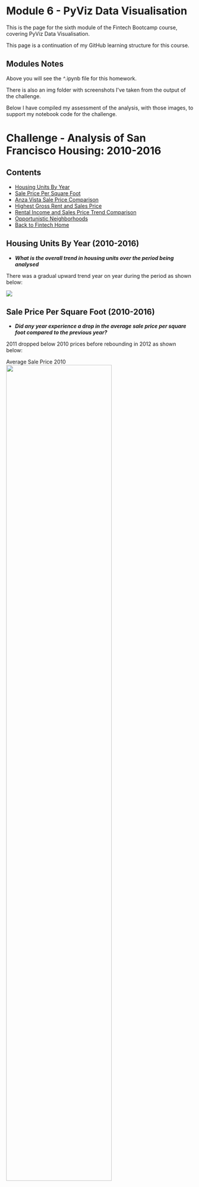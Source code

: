 # Module 6 - PyViz Data Visualisation

This is the page for the sixth module of the Fintech Bootcamp course, covering PyViz Data Visualisation.

This page is a continuation of my GitHub learning structure for this course.

## Modules Notes

Above you will see the *^*.ipynb file for this homework.

There is also an img folder with screenshots I've taken from the output of the challenge.

Below I have compiled my assessment of the analysis, with those images, to support my notebook code for the challenge.

# Challenge - Analysis of San Francisco Housing: 2010-2016

## Contents

* [Housing Units By Year](#housing-units-by-year-2010-2016)
* [Sale Price Per Square Foot](#sale-price-per-square-foot-2010-2016)
* [Anza Vista Sale Price Comparison](#anza-vista-sale-price-comparison)
* [Highest Gross Rent and Sales Price](#highest-gross-rent-and-sales-price)
* [Rental Income and Sales Price Trend Comparison](#rental-income-and-sales-price-trend-comparison)
* [Opportunistic Neighborhoods](#opportunistic-neighborhoods)
* [Back to Fintech Home](#back-to-fintech-home)

## Housing Units By Year (2010-2016)

* __*What is the overall trend in housing units over the period being analysed*__

There was a gradual upward trend year on year during the period as shown below:

<img src="img/hu_trend_yoy.png">

## Sale Price Per Square Foot (2010-2016)

* __*Did any year experience a drop in the average sale price per square foot compared to the previous year?*__

2011 dropped below 2010 prices before rebounding in 2012 as shown below:

Average Sale Price 2010</br>
<img src="img/av_sale_price_2010.png" width=75% height=75%></br>

Average Sale Price 2011</br>
<img src="img/av_sale_price_2011.png" width=75% height=75%></br>

Average Sale Price 2012</br>
<img src="img/av_sale_price_2012.png" width=75% height=75%></br>

## Anza Vista Sale Price Comparison

* __*For the Anza Vista neighborhood, is the average sale price per square foot for 2016 more or less than the price that’s listed for 2012?*__

It was considerably lower in 2016 compared to 2012 as shown below:

Anza Vista Average Sale Price 2012</br>
<img src="img/av_sale_price_2012_anza-vista.png" width=75% height=75%></br>

Anza Vista Average Sale Price 2016</br>
<img src="img/av_sale_price_2016_anza-vista.png" width=75% height=75%></br>

## Highest Gross Rent and Sales Price

* __*Which neighborhood has the highest gross rent, and which has the highest sale price per square foot?*__

Collectively, using the interactive map, it is difficult to locate the values to answer the questions. 

Averages of Gross Rent and Sale Price Plotted on Map</br>
<img src="img/highest_int_map.png" width=75% height=75%></br>

However, after some hunting, I did locate them as shown below!

Highest Gross Rent via Map (Westwood Park)</br>
<img src="img/highest_gross_rent.png" width=75% height=75%></br>

Highest Sale Price via Map (Union Square District)</br>
<img src="img/highest_sale_sqft.png" width=75% height=75%></br>

However relying on the map colours alone is misleading. One could say that potentially Mount Davidson region has the highest of both with the colour coding shown. Yet when zooming in closely and reviewing the figures it is clearer to see more specific details. 

You can back this up by reviewing the data in the dataframe itself and ordering on the two values in question. You see the highest Gross Rent was Westwood Park and the highest sale per square foot was Union Square District.

Highest Gross Rent via DataFrame (Westwood Park)</br>
<img src="img/highest_gross_rent_by_df.png" width=75% height=75%></br>

Highest Sale Price via DataFrame (Union Square District)</br>
<img src="img/highest_sale_sqft_by_df.png" width=75% height=75%></br>

## Rental Income and Sales Price Trend Comparison

* __*How does the trend in rental income growth compare to the trend in sales prices? Does this same trend hold true for all the neighborhoods across San Francisco?*__

For the most part, the rental income growth is considerably steeper climb than the sale price growth. Many sales prices have remained constant, slow growth or even reduced in value. There is the odd exception such as Union Square however.

Union Square Bucks The Sale Price Trend</br>
<img src="img/union_sq_figs.png" width=75% height=75%></br>

## Opportunistic Neighborhoods

* __*What insights can you share with your company about the potential one-click, buy-and-rent strategy that they're pursuing? Do neighborhoods exist that you would suggest for investment, and why?*__

There are some neighborhoods that are selling for less in 2016 than they were in 2012, such as Anza Vista (shown above) and Park North (below), meanwhile the rent has continued to rise. Many neighborhoods haven't had much growth at all. So I would say there are plenty of good rental yield locations if they can afford to buy properties such as this with a downward Sale Price trend.

Buy Options</br>
<img src="img/park_north_figs.png" width=75% height=75%></br>

## Back to Fintech Home

* [Fintech Bootcamp Home](https://github.com/d4np3/fintech-home)